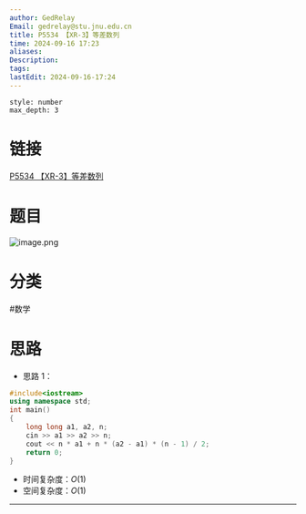 ```yaml
---
author: GedRelay
Email: gedrelay@stu.jnu.edu.cn
title: P5534 【XR-3】等差数列
time: 2024-09-16 17:23
aliases: 
Description: 
tags: 
lastEdit: 2024-09-16-17:24
---
```


```toc
style: number
max_depth: 3
```

# 链接
[P5534 【XR-3】等差数列](https://www.luogu.com.cn/problem/P5534) 

# 题目
![image.png](https://ged-pic-bed.oss-cn-guangzhou.aliyuncs.com/img/202409161723767.png)


# 分类
#数学 

# 思路
- 思路 1：


```cpp
#include<iostream>
using namespace std;
int main()
{
	long long a1, a2, n;
	cin >> a1 >> a2 >> n;
	cout << n * a1 + n * (a2 - a1) * (n - 1) / 2;
	return 0;
}
```


- 时间复杂度：${O\left( 1 \right)  }$ 
- 空间复杂度：${O\left( 1 \right)  }$ 


---

